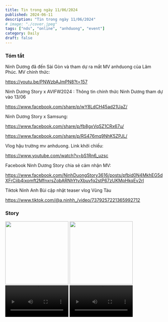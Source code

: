 ```yaml
---
title: Tin trong ngày 11/06/2024
published: 2024-06-11
description: "Tin trong ngày 11/06/2024"
# image: "./cover.jpeg"
tags: ["nds", "online", "anhduong", "event"]
category: Daily
draft: false
---
```


### Tóm tắt

Ninh Dương đã đến Sài Gòn và tham dự ra mắt MV anhduong của Lâm Phúc. MV chính thức: 

https://youtu.be/PNWzbAJmPN8?t=157


Ninh Dương Story x AVIFW2024 : Thông tin chính thức Ninh Dương tham dự vào 13/06

https://www.facebook.com/share/p/wY8LdCH45ad21UaZ/

Ninh Dương Story x Samsung: 

https://www.facebook.com/share/p/fb8gxVqSZ1CRx67u/

https://www.facebook.com/share/p/RS476mq9NhK5ZPJL/


Vlog hậu trường mv anhduong. Link khởi chiếu: 

https://www.youtube.com/watch?v=bS1Rn6_uzsc


Facebook Ninh Dương Story chia sẻ cảm nhận MV: 

https://www.facebook.com/NinhDuongStory3616/posts/pfbid0N4MkhEG5dXFrCiib4ixomft2MfnxrsZobARNhYtyXbuvfq2stP67zUKMpHkqEv2rl


Tiktok Ninh Anh Bùi cập nhật teaser vlog Vũng Tàu

https://www.tiktok.com/@a.ninhh_/video/7379257221365992712



### Story 

<img width="200" src="https://github.com/ninhduongsummary/ninhduongsummary/assets/174809384/2aeb0054-8c1a-4683-b324-f8f2453fadb8" />

<img width="200" src="https://github.com/ninhduongsummary/ninhduongsummary/assets/174809384/e30dac1b-516f-4d53-b319-3e00aa28f704" />

<video width="200" controls>
  <source src="https://github.com/ninhduongsummary/ninhduongsummary/assets/174809384/fba80e75-681b-44b0-a1d6-3fbc2dcccc32" type="video/mp4">
</video>

<video width="200" controls>
  <source src="https://github.com/ninhduongsummary/ninhduongsummary/assets/174809384/f811b080-e8be-4555-bdee-11f2448c8a68" type="video/mp4">
</video>








